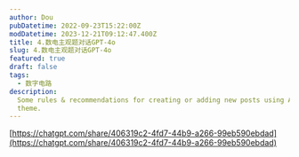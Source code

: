 ```yaml
---
author: Dou
pubDatetime: 2022-09-23T15:22:00Z
modDatetime: 2023-12-21T09:12:47.400Z
title: 4.数电主观题对话GPT-4o
slug: 4.数电主观题对话GPT-4o
featured: true
draft: false
tags:
  - 数字电路
description:
  Some rules & recommendations for creating or adding new posts using AstroPaper
  theme.
---
```


[https://chatgpt.com/share/406319c2-4fd7-44b9-a266-99eb590ebdad](https://chatgpt.com/share/406319c2-4fd7-44b9-a266-99eb590ebdad)

